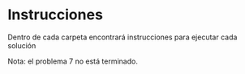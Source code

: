 # Instrucciones 

Dentro de cada carpeta encontrará instrucciones para ejecutar cada solución

Nota: el problema 7 no está terminado.